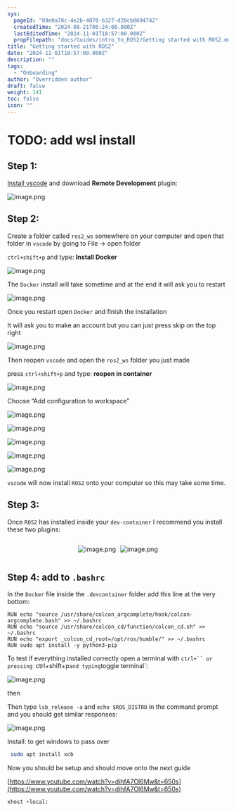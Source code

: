 ```yaml
---
sys:
  pageId: "89e0a78c-4e2b-4070-b327-d28cb0694742"
  createdTime: "2024-08-21T00:24:00.000Z"
  lastEditedTime: "2024-11-01T18:57:00.000Z"
  propFilepath: "docs/Guides/intro_to_ROS2/Getting started with ROS2.md"
title: "Getting started with ROS2"
date: "2024-11-01T18:57:00.000Z"
description: ""
tags:
  - "Onboarding"
author: "Overridden author"
draft: false
weight: 141
toc: false
icon: ""
---
```


# TODO: add wsl install

## Step 1:

[Install vscode](https://code.visualstudio.com/download) and download **Remote Development** plugin:

![image.png](https://prod-files-secure.s3.us-west-2.amazonaws.com/d518164a-d88e-44d1-a4ee-3adb3bd8bce0/efb52993-1881-4a40-b95e-6f020334f022/image.png?X-Amz-Algorithm=AWS4-HMAC-SHA256&X-Amz-Content-Sha256=UNSIGNED-PAYLOAD&X-Amz-Credential=ASIAZI2LB466QGCGUG77%2F20250305%2Fus-west-2%2Fs3%2Faws4_request&X-Amz-Date=20250305T220752Z&X-Amz-Expires=3600&X-Amz-Security-Token=IQoJb3JpZ2luX2VjENb%2F%2F%2F%2F%2F%2F%2F%2F%2F%2FwEaCXVzLXdlc3QtMiJHMEUCIQCQ4CqVIPWwzG92Uelv%2FpyaIPZLBdaDEDwKPPdfBWTqywIgZCgRqZcw4zol%2Bh9P6ulInSEIrGzUMBIS4%2B5jjW3vPq4q%2FwMIHxAAGgw2Mzc0MjMxODM4MDUiDFA2c1cn%2BXBXoNke0yrcAx%2FECddmTgNJDcPhnwH1CsBePWCxhH88CyxWJ%2FIYj1DW1ldNwjnj72hLwt%2B4uQ3pz1sF%2BEoC%2BnwGPtku463PYPYAg35YFGVvUFZubptWK%2B6GlwyUgZvhYxdbeNf4Qphe1NnrheWRQqp%2BG%2FGvxJ4WjW6FvfK6zebo7s4VaVbEVdy88cxPCWQwdaibJY43htskiQ1hAIpfu%2BoKtcVJK2aNSrChYZFZwTeQM2DyC4iGPndfMb3IvyLPL1inpSyo6972Zy08NbNs%2FUOTW530a%2BwUlCLmLUbWmHeI5ul9lYRUBlX2dADfciGBO05QR5BkxiY5LmEleIdMrx6voDttGBX2tlXDUKgDbqDHOL0oGw7OAnBHT0gEWHQERvLBQ5MIieuRlHKNmfEj7%2FJGx4w%2BgrTQqAFIjHmsWC1jPQfWiG6o7cZwPNTw3ZUfb5Tr29XCyB77Yok16d%2BaLiLejFuhlGKKHVC%2FCs5lH1iQ8j5cDAiD9VdbyY26Jzlbn%2BYUwr6xKFASpx45HA%2BCLihPqHJ00xKLLOVtJAL599DDksasV%2Bevt9L312mUdrFIo1HLOFwGJKxBFqL%2F%2FeSMvqeH5Awq4SQV%2B%2BS8QGazgu26eOJHBtjOOY%2FNv%2BUc0cvDATN50rfVMIWCo74GOqUBFgA0xF8L2qK1RaIVYTchNfEzp8irRBFqp1hHZbWm914f%2F6hCco%2Fc2Z%2BSO2%2B5%2BbVG%2FGNvz%2BkSvNFQhF7%2F8UY4Appfrc%2BFAaPIOHCb4m%2BbdEz21qLf2hK5sBMat2eL%2FQyTGjD%2FqKuiz0HTqVqR311Jok8P9INClIaiA8jW3HXy4RBWiur8tN5ApEB4A35htUlAtssfw3KL9X092b0XupAVGwslU%2FoT&X-Amz-Signature=fa091d83b4d59c8085ae2b93442431ca42d3668f5fb593759e4b606b340ecafa&X-Amz-SignedHeaders=host&x-id=GetObject)

## Step 2:

Create a folder called `ros2_ws` somewhere on your computer and open that folder in `vscode` by going to File → open folder 

`ctrl+shift+p` and type: **Install Docker**

![image.png](https://prod-files-secure.s3.us-west-2.amazonaws.com/d518164a-d88e-44d1-a4ee-3adb3bd8bce0/2269dc0e-1cd5-47ff-bceb-c04ad9b2eab0/image.png?X-Amz-Algorithm=AWS4-HMAC-SHA256&X-Amz-Content-Sha256=UNSIGNED-PAYLOAD&X-Amz-Credential=ASIAZI2LB466QGCGUG77%2F20250305%2Fus-west-2%2Fs3%2Faws4_request&X-Amz-Date=20250305T220752Z&X-Amz-Expires=3600&X-Amz-Security-Token=IQoJb3JpZ2luX2VjENb%2F%2F%2F%2F%2F%2F%2F%2F%2F%2FwEaCXVzLXdlc3QtMiJHMEUCIQCQ4CqVIPWwzG92Uelv%2FpyaIPZLBdaDEDwKPPdfBWTqywIgZCgRqZcw4zol%2Bh9P6ulInSEIrGzUMBIS4%2B5jjW3vPq4q%2FwMIHxAAGgw2Mzc0MjMxODM4MDUiDFA2c1cn%2BXBXoNke0yrcAx%2FECddmTgNJDcPhnwH1CsBePWCxhH88CyxWJ%2FIYj1DW1ldNwjnj72hLwt%2B4uQ3pz1sF%2BEoC%2BnwGPtku463PYPYAg35YFGVvUFZubptWK%2B6GlwyUgZvhYxdbeNf4Qphe1NnrheWRQqp%2BG%2FGvxJ4WjW6FvfK6zebo7s4VaVbEVdy88cxPCWQwdaibJY43htskiQ1hAIpfu%2BoKtcVJK2aNSrChYZFZwTeQM2DyC4iGPndfMb3IvyLPL1inpSyo6972Zy08NbNs%2FUOTW530a%2BwUlCLmLUbWmHeI5ul9lYRUBlX2dADfciGBO05QR5BkxiY5LmEleIdMrx6voDttGBX2tlXDUKgDbqDHOL0oGw7OAnBHT0gEWHQERvLBQ5MIieuRlHKNmfEj7%2FJGx4w%2BgrTQqAFIjHmsWC1jPQfWiG6o7cZwPNTw3ZUfb5Tr29XCyB77Yok16d%2BaLiLejFuhlGKKHVC%2FCs5lH1iQ8j5cDAiD9VdbyY26Jzlbn%2BYUwr6xKFASpx45HA%2BCLihPqHJ00xKLLOVtJAL599DDksasV%2Bevt9L312mUdrFIo1HLOFwGJKxBFqL%2F%2FeSMvqeH5Awq4SQV%2B%2BS8QGazgu26eOJHBtjOOY%2FNv%2BUc0cvDATN50rfVMIWCo74GOqUBFgA0xF8L2qK1RaIVYTchNfEzp8irRBFqp1hHZbWm914f%2F6hCco%2Fc2Z%2BSO2%2B5%2BbVG%2FGNvz%2BkSvNFQhF7%2F8UY4Appfrc%2BFAaPIOHCb4m%2BbdEz21qLf2hK5sBMat2eL%2FQyTGjD%2FqKuiz0HTqVqR311Jok8P9INClIaiA8jW3HXy4RBWiur8tN5ApEB4A35htUlAtssfw3KL9X092b0XupAVGwslU%2FoT&X-Amz-Signature=4b7aba1304a04149be30e6556873d25b6f9add7faf58a31a3996e5800b829297&X-Amz-SignedHeaders=host&x-id=GetObject)

The `Docker` install will take sometime and at the end it will ask you to restart

![image.png](https://prod-files-secure.s3.us-west-2.amazonaws.com/d518164a-d88e-44d1-a4ee-3adb3bd8bce0/ed233f78-be33-4b1f-b89c-9c346c0e961e/image.png?X-Amz-Algorithm=AWS4-HMAC-SHA256&X-Amz-Content-Sha256=UNSIGNED-PAYLOAD&X-Amz-Credential=ASIAZI2LB466QGCGUG77%2F20250305%2Fus-west-2%2Fs3%2Faws4_request&X-Amz-Date=20250305T220752Z&X-Amz-Expires=3600&X-Amz-Security-Token=IQoJb3JpZ2luX2VjENb%2F%2F%2F%2F%2F%2F%2F%2F%2F%2FwEaCXVzLXdlc3QtMiJHMEUCIQCQ4CqVIPWwzG92Uelv%2FpyaIPZLBdaDEDwKPPdfBWTqywIgZCgRqZcw4zol%2Bh9P6ulInSEIrGzUMBIS4%2B5jjW3vPq4q%2FwMIHxAAGgw2Mzc0MjMxODM4MDUiDFA2c1cn%2BXBXoNke0yrcAx%2FECddmTgNJDcPhnwH1CsBePWCxhH88CyxWJ%2FIYj1DW1ldNwjnj72hLwt%2B4uQ3pz1sF%2BEoC%2BnwGPtku463PYPYAg35YFGVvUFZubptWK%2B6GlwyUgZvhYxdbeNf4Qphe1NnrheWRQqp%2BG%2FGvxJ4WjW6FvfK6zebo7s4VaVbEVdy88cxPCWQwdaibJY43htskiQ1hAIpfu%2BoKtcVJK2aNSrChYZFZwTeQM2DyC4iGPndfMb3IvyLPL1inpSyo6972Zy08NbNs%2FUOTW530a%2BwUlCLmLUbWmHeI5ul9lYRUBlX2dADfciGBO05QR5BkxiY5LmEleIdMrx6voDttGBX2tlXDUKgDbqDHOL0oGw7OAnBHT0gEWHQERvLBQ5MIieuRlHKNmfEj7%2FJGx4w%2BgrTQqAFIjHmsWC1jPQfWiG6o7cZwPNTw3ZUfb5Tr29XCyB77Yok16d%2BaLiLejFuhlGKKHVC%2FCs5lH1iQ8j5cDAiD9VdbyY26Jzlbn%2BYUwr6xKFASpx45HA%2BCLihPqHJ00xKLLOVtJAL599DDksasV%2Bevt9L312mUdrFIo1HLOFwGJKxBFqL%2F%2FeSMvqeH5Awq4SQV%2B%2BS8QGazgu26eOJHBtjOOY%2FNv%2BUc0cvDATN50rfVMIWCo74GOqUBFgA0xF8L2qK1RaIVYTchNfEzp8irRBFqp1hHZbWm914f%2F6hCco%2Fc2Z%2BSO2%2B5%2BbVG%2FGNvz%2BkSvNFQhF7%2F8UY4Appfrc%2BFAaPIOHCb4m%2BbdEz21qLf2hK5sBMat2eL%2FQyTGjD%2FqKuiz0HTqVqR311Jok8P9INClIaiA8jW3HXy4RBWiur8tN5ApEB4A35htUlAtssfw3KL9X092b0XupAVGwslU%2FoT&X-Amz-Signature=1e613a6af62e818b8e56327c622fde9b1ad8becb80e2df78873af3be8a9c2c00&X-Amz-SignedHeaders=host&x-id=GetObject)

Once you restart open `Docker` and finish the installation

It will ask you to make an account but you can just press skip on the top right

![image.png](https://prod-files-secure.s3.us-west-2.amazonaws.com/d518164a-d88e-44d1-a4ee-3adb3bd8bce0/21010ad9-1659-4fd9-9f59-9932a09b2a3d/image.png?X-Amz-Algorithm=AWS4-HMAC-SHA256&X-Amz-Content-Sha256=UNSIGNED-PAYLOAD&X-Amz-Credential=ASIAZI2LB466QGCGUG77%2F20250305%2Fus-west-2%2Fs3%2Faws4_request&X-Amz-Date=20250305T220752Z&X-Amz-Expires=3600&X-Amz-Security-Token=IQoJb3JpZ2luX2VjENb%2F%2F%2F%2F%2F%2F%2F%2F%2F%2FwEaCXVzLXdlc3QtMiJHMEUCIQCQ4CqVIPWwzG92Uelv%2FpyaIPZLBdaDEDwKPPdfBWTqywIgZCgRqZcw4zol%2Bh9P6ulInSEIrGzUMBIS4%2B5jjW3vPq4q%2FwMIHxAAGgw2Mzc0MjMxODM4MDUiDFA2c1cn%2BXBXoNke0yrcAx%2FECddmTgNJDcPhnwH1CsBePWCxhH88CyxWJ%2FIYj1DW1ldNwjnj72hLwt%2B4uQ3pz1sF%2BEoC%2BnwGPtku463PYPYAg35YFGVvUFZubptWK%2B6GlwyUgZvhYxdbeNf4Qphe1NnrheWRQqp%2BG%2FGvxJ4WjW6FvfK6zebo7s4VaVbEVdy88cxPCWQwdaibJY43htskiQ1hAIpfu%2BoKtcVJK2aNSrChYZFZwTeQM2DyC4iGPndfMb3IvyLPL1inpSyo6972Zy08NbNs%2FUOTW530a%2BwUlCLmLUbWmHeI5ul9lYRUBlX2dADfciGBO05QR5BkxiY5LmEleIdMrx6voDttGBX2tlXDUKgDbqDHOL0oGw7OAnBHT0gEWHQERvLBQ5MIieuRlHKNmfEj7%2FJGx4w%2BgrTQqAFIjHmsWC1jPQfWiG6o7cZwPNTw3ZUfb5Tr29XCyB77Yok16d%2BaLiLejFuhlGKKHVC%2FCs5lH1iQ8j5cDAiD9VdbyY26Jzlbn%2BYUwr6xKFASpx45HA%2BCLihPqHJ00xKLLOVtJAL599DDksasV%2Bevt9L312mUdrFIo1HLOFwGJKxBFqL%2F%2FeSMvqeH5Awq4SQV%2B%2BS8QGazgu26eOJHBtjOOY%2FNv%2BUc0cvDATN50rfVMIWCo74GOqUBFgA0xF8L2qK1RaIVYTchNfEzp8irRBFqp1hHZbWm914f%2F6hCco%2Fc2Z%2BSO2%2B5%2BbVG%2FGNvz%2BkSvNFQhF7%2F8UY4Appfrc%2BFAaPIOHCb4m%2BbdEz21qLf2hK5sBMat2eL%2FQyTGjD%2FqKuiz0HTqVqR311Jok8P9INClIaiA8jW3HXy4RBWiur8tN5ApEB4A35htUlAtssfw3KL9X092b0XupAVGwslU%2FoT&X-Amz-Signature=110d289896c69e2f39d006570df2108bfe7d276c82a072834c011692fe20008e&X-Amz-SignedHeaders=host&x-id=GetObject)

Then reopen `vscode` and open the `ros2_ws` folder you just made

press `ctrl+shift+p` and type: **reopen in container**

![image.png](https://prod-files-secure.s3.us-west-2.amazonaws.com/d518164a-d88e-44d1-a4ee-3adb3bd8bce0/4e93b8c2-41ad-488c-8095-c74205196118/image.png?X-Amz-Algorithm=AWS4-HMAC-SHA256&X-Amz-Content-Sha256=UNSIGNED-PAYLOAD&X-Amz-Credential=ASIAZI2LB466QGCGUG77%2F20250305%2Fus-west-2%2Fs3%2Faws4_request&X-Amz-Date=20250305T220752Z&X-Amz-Expires=3600&X-Amz-Security-Token=IQoJb3JpZ2luX2VjENb%2F%2F%2F%2F%2F%2F%2F%2F%2F%2FwEaCXVzLXdlc3QtMiJHMEUCIQCQ4CqVIPWwzG92Uelv%2FpyaIPZLBdaDEDwKPPdfBWTqywIgZCgRqZcw4zol%2Bh9P6ulInSEIrGzUMBIS4%2B5jjW3vPq4q%2FwMIHxAAGgw2Mzc0MjMxODM4MDUiDFA2c1cn%2BXBXoNke0yrcAx%2FECddmTgNJDcPhnwH1CsBePWCxhH88CyxWJ%2FIYj1DW1ldNwjnj72hLwt%2B4uQ3pz1sF%2BEoC%2BnwGPtku463PYPYAg35YFGVvUFZubptWK%2B6GlwyUgZvhYxdbeNf4Qphe1NnrheWRQqp%2BG%2FGvxJ4WjW6FvfK6zebo7s4VaVbEVdy88cxPCWQwdaibJY43htskiQ1hAIpfu%2BoKtcVJK2aNSrChYZFZwTeQM2DyC4iGPndfMb3IvyLPL1inpSyo6972Zy08NbNs%2FUOTW530a%2BwUlCLmLUbWmHeI5ul9lYRUBlX2dADfciGBO05QR5BkxiY5LmEleIdMrx6voDttGBX2tlXDUKgDbqDHOL0oGw7OAnBHT0gEWHQERvLBQ5MIieuRlHKNmfEj7%2FJGx4w%2BgrTQqAFIjHmsWC1jPQfWiG6o7cZwPNTw3ZUfb5Tr29XCyB77Yok16d%2BaLiLejFuhlGKKHVC%2FCs5lH1iQ8j5cDAiD9VdbyY26Jzlbn%2BYUwr6xKFASpx45HA%2BCLihPqHJ00xKLLOVtJAL599DDksasV%2Bevt9L312mUdrFIo1HLOFwGJKxBFqL%2F%2FeSMvqeH5Awq4SQV%2B%2BS8QGazgu26eOJHBtjOOY%2FNv%2BUc0cvDATN50rfVMIWCo74GOqUBFgA0xF8L2qK1RaIVYTchNfEzp8irRBFqp1hHZbWm914f%2F6hCco%2Fc2Z%2BSO2%2B5%2BbVG%2FGNvz%2BkSvNFQhF7%2F8UY4Appfrc%2BFAaPIOHCb4m%2BbdEz21qLf2hK5sBMat2eL%2FQyTGjD%2FqKuiz0HTqVqR311Jok8P9INClIaiA8jW3HXy4RBWiur8tN5ApEB4A35htUlAtssfw3KL9X092b0XupAVGwslU%2FoT&X-Amz-Signature=46d7c8658e4c329ba10d684c20728d390e7fd40f3aea4f041e9c2338ac52849c&X-Amz-SignedHeaders=host&x-id=GetObject)

Choose “Add configuration to workspace”

![image.png](https://prod-files-secure.s3.us-west-2.amazonaws.com/d518164a-d88e-44d1-a4ee-3adb3bd8bce0/9560b282-5060-4989-ba37-97e7b2c22476/image.png?X-Amz-Algorithm=AWS4-HMAC-SHA256&X-Amz-Content-Sha256=UNSIGNED-PAYLOAD&X-Amz-Credential=ASIAZI2LB466QGCGUG77%2F20250305%2Fus-west-2%2Fs3%2Faws4_request&X-Amz-Date=20250305T220752Z&X-Amz-Expires=3600&X-Amz-Security-Token=IQoJb3JpZ2luX2VjENb%2F%2F%2F%2F%2F%2F%2F%2F%2F%2FwEaCXVzLXdlc3QtMiJHMEUCIQCQ4CqVIPWwzG92Uelv%2FpyaIPZLBdaDEDwKPPdfBWTqywIgZCgRqZcw4zol%2Bh9P6ulInSEIrGzUMBIS4%2B5jjW3vPq4q%2FwMIHxAAGgw2Mzc0MjMxODM4MDUiDFA2c1cn%2BXBXoNke0yrcAx%2FECddmTgNJDcPhnwH1CsBePWCxhH88CyxWJ%2FIYj1DW1ldNwjnj72hLwt%2B4uQ3pz1sF%2BEoC%2BnwGPtku463PYPYAg35YFGVvUFZubptWK%2B6GlwyUgZvhYxdbeNf4Qphe1NnrheWRQqp%2BG%2FGvxJ4WjW6FvfK6zebo7s4VaVbEVdy88cxPCWQwdaibJY43htskiQ1hAIpfu%2BoKtcVJK2aNSrChYZFZwTeQM2DyC4iGPndfMb3IvyLPL1inpSyo6972Zy08NbNs%2FUOTW530a%2BwUlCLmLUbWmHeI5ul9lYRUBlX2dADfciGBO05QR5BkxiY5LmEleIdMrx6voDttGBX2tlXDUKgDbqDHOL0oGw7OAnBHT0gEWHQERvLBQ5MIieuRlHKNmfEj7%2FJGx4w%2BgrTQqAFIjHmsWC1jPQfWiG6o7cZwPNTw3ZUfb5Tr29XCyB77Yok16d%2BaLiLejFuhlGKKHVC%2FCs5lH1iQ8j5cDAiD9VdbyY26Jzlbn%2BYUwr6xKFASpx45HA%2BCLihPqHJ00xKLLOVtJAL599DDksasV%2Bevt9L312mUdrFIo1HLOFwGJKxBFqL%2F%2FeSMvqeH5Awq4SQV%2B%2BS8QGazgu26eOJHBtjOOY%2FNv%2BUc0cvDATN50rfVMIWCo74GOqUBFgA0xF8L2qK1RaIVYTchNfEzp8irRBFqp1hHZbWm914f%2F6hCco%2Fc2Z%2BSO2%2B5%2BbVG%2FGNvz%2BkSvNFQhF7%2F8UY4Appfrc%2BFAaPIOHCb4m%2BbdEz21qLf2hK5sBMat2eL%2FQyTGjD%2FqKuiz0HTqVqR311Jok8P9INClIaiA8jW3HXy4RBWiur8tN5ApEB4A35htUlAtssfw3KL9X092b0XupAVGwslU%2FoT&X-Amz-Signature=f12bcdbeb3deb75821ba1d7eb8347383f103d54a89f60e26d266a76c4e0de921&X-Amz-SignedHeaders=host&x-id=GetObject)

![image.png](https://prod-files-secure.s3.us-west-2.amazonaws.com/d518164a-d88e-44d1-a4ee-3adb3bd8bce0/2ee63f81-886b-48e8-a553-dc6e5eac99e4/image.png?X-Amz-Algorithm=AWS4-HMAC-SHA256&X-Amz-Content-Sha256=UNSIGNED-PAYLOAD&X-Amz-Credential=ASIAZI2LB466QGCGUG77%2F20250305%2Fus-west-2%2Fs3%2Faws4_request&X-Amz-Date=20250305T220752Z&X-Amz-Expires=3600&X-Amz-Security-Token=IQoJb3JpZ2luX2VjENb%2F%2F%2F%2F%2F%2F%2F%2F%2F%2FwEaCXVzLXdlc3QtMiJHMEUCIQCQ4CqVIPWwzG92Uelv%2FpyaIPZLBdaDEDwKPPdfBWTqywIgZCgRqZcw4zol%2Bh9P6ulInSEIrGzUMBIS4%2B5jjW3vPq4q%2FwMIHxAAGgw2Mzc0MjMxODM4MDUiDFA2c1cn%2BXBXoNke0yrcAx%2FECddmTgNJDcPhnwH1CsBePWCxhH88CyxWJ%2FIYj1DW1ldNwjnj72hLwt%2B4uQ3pz1sF%2BEoC%2BnwGPtku463PYPYAg35YFGVvUFZubptWK%2B6GlwyUgZvhYxdbeNf4Qphe1NnrheWRQqp%2BG%2FGvxJ4WjW6FvfK6zebo7s4VaVbEVdy88cxPCWQwdaibJY43htskiQ1hAIpfu%2BoKtcVJK2aNSrChYZFZwTeQM2DyC4iGPndfMb3IvyLPL1inpSyo6972Zy08NbNs%2FUOTW530a%2BwUlCLmLUbWmHeI5ul9lYRUBlX2dADfciGBO05QR5BkxiY5LmEleIdMrx6voDttGBX2tlXDUKgDbqDHOL0oGw7OAnBHT0gEWHQERvLBQ5MIieuRlHKNmfEj7%2FJGx4w%2BgrTQqAFIjHmsWC1jPQfWiG6o7cZwPNTw3ZUfb5Tr29XCyB77Yok16d%2BaLiLejFuhlGKKHVC%2FCs5lH1iQ8j5cDAiD9VdbyY26Jzlbn%2BYUwr6xKFASpx45HA%2BCLihPqHJ00xKLLOVtJAL599DDksasV%2Bevt9L312mUdrFIo1HLOFwGJKxBFqL%2F%2FeSMvqeH5Awq4SQV%2B%2BS8QGazgu26eOJHBtjOOY%2FNv%2BUc0cvDATN50rfVMIWCo74GOqUBFgA0xF8L2qK1RaIVYTchNfEzp8irRBFqp1hHZbWm914f%2F6hCco%2Fc2Z%2BSO2%2B5%2BbVG%2FGNvz%2BkSvNFQhF7%2F8UY4Appfrc%2BFAaPIOHCb4m%2BbdEz21qLf2hK5sBMat2eL%2FQyTGjD%2FqKuiz0HTqVqR311Jok8P9INClIaiA8jW3HXy4RBWiur8tN5ApEB4A35htUlAtssfw3KL9X092b0XupAVGwslU%2FoT&X-Amz-Signature=787c60de00ad69827310439d91db22a62458f73b28a7a73545b20c4bb765873d&X-Amz-SignedHeaders=host&x-id=GetObject)

![image.png](https://prod-files-secure.s3.us-west-2.amazonaws.com/d518164a-d88e-44d1-a4ee-3adb3bd8bce0/ae1580b2-b048-407e-aed9-b584224a7a04/image.png?X-Amz-Algorithm=AWS4-HMAC-SHA256&X-Amz-Content-Sha256=UNSIGNED-PAYLOAD&X-Amz-Credential=ASIAZI2LB466QGCGUG77%2F20250305%2Fus-west-2%2Fs3%2Faws4_request&X-Amz-Date=20250305T220752Z&X-Amz-Expires=3600&X-Amz-Security-Token=IQoJb3JpZ2luX2VjENb%2F%2F%2F%2F%2F%2F%2F%2F%2F%2FwEaCXVzLXdlc3QtMiJHMEUCIQCQ4CqVIPWwzG92Uelv%2FpyaIPZLBdaDEDwKPPdfBWTqywIgZCgRqZcw4zol%2Bh9P6ulInSEIrGzUMBIS4%2B5jjW3vPq4q%2FwMIHxAAGgw2Mzc0MjMxODM4MDUiDFA2c1cn%2BXBXoNke0yrcAx%2FECddmTgNJDcPhnwH1CsBePWCxhH88CyxWJ%2FIYj1DW1ldNwjnj72hLwt%2B4uQ3pz1sF%2BEoC%2BnwGPtku463PYPYAg35YFGVvUFZubptWK%2B6GlwyUgZvhYxdbeNf4Qphe1NnrheWRQqp%2BG%2FGvxJ4WjW6FvfK6zebo7s4VaVbEVdy88cxPCWQwdaibJY43htskiQ1hAIpfu%2BoKtcVJK2aNSrChYZFZwTeQM2DyC4iGPndfMb3IvyLPL1inpSyo6972Zy08NbNs%2FUOTW530a%2BwUlCLmLUbWmHeI5ul9lYRUBlX2dADfciGBO05QR5BkxiY5LmEleIdMrx6voDttGBX2tlXDUKgDbqDHOL0oGw7OAnBHT0gEWHQERvLBQ5MIieuRlHKNmfEj7%2FJGx4w%2BgrTQqAFIjHmsWC1jPQfWiG6o7cZwPNTw3ZUfb5Tr29XCyB77Yok16d%2BaLiLejFuhlGKKHVC%2FCs5lH1iQ8j5cDAiD9VdbyY26Jzlbn%2BYUwr6xKFASpx45HA%2BCLihPqHJ00xKLLOVtJAL599DDksasV%2Bevt9L312mUdrFIo1HLOFwGJKxBFqL%2F%2FeSMvqeH5Awq4SQV%2B%2BS8QGazgu26eOJHBtjOOY%2FNv%2BUc0cvDATN50rfVMIWCo74GOqUBFgA0xF8L2qK1RaIVYTchNfEzp8irRBFqp1hHZbWm914f%2F6hCco%2Fc2Z%2BSO2%2B5%2BbVG%2FGNvz%2BkSvNFQhF7%2F8UY4Appfrc%2BFAaPIOHCb4m%2BbdEz21qLf2hK5sBMat2eL%2FQyTGjD%2FqKuiz0HTqVqR311Jok8P9INClIaiA8jW3HXy4RBWiur8tN5ApEB4A35htUlAtssfw3KL9X092b0XupAVGwslU%2FoT&X-Amz-Signature=deec17189526b12783772fdbad36ba6d3dcf3fb8fa10617502a4feddef5ec4f3&X-Amz-SignedHeaders=host&x-id=GetObject)

![image.png](https://prod-files-secure.s3.us-west-2.amazonaws.com/d518164a-d88e-44d1-a4ee-3adb3bd8bce0/53255b28-f75e-430f-b9e3-c0ac8577e42b/image.png?X-Amz-Algorithm=AWS4-HMAC-SHA256&X-Amz-Content-Sha256=UNSIGNED-PAYLOAD&X-Amz-Credential=ASIAZI2LB466QGCGUG77%2F20250305%2Fus-west-2%2Fs3%2Faws4_request&X-Amz-Date=20250305T220752Z&X-Amz-Expires=3600&X-Amz-Security-Token=IQoJb3JpZ2luX2VjENb%2F%2F%2F%2F%2F%2F%2F%2F%2F%2FwEaCXVzLXdlc3QtMiJHMEUCIQCQ4CqVIPWwzG92Uelv%2FpyaIPZLBdaDEDwKPPdfBWTqywIgZCgRqZcw4zol%2Bh9P6ulInSEIrGzUMBIS4%2B5jjW3vPq4q%2FwMIHxAAGgw2Mzc0MjMxODM4MDUiDFA2c1cn%2BXBXoNke0yrcAx%2FECddmTgNJDcPhnwH1CsBePWCxhH88CyxWJ%2FIYj1DW1ldNwjnj72hLwt%2B4uQ3pz1sF%2BEoC%2BnwGPtku463PYPYAg35YFGVvUFZubptWK%2B6GlwyUgZvhYxdbeNf4Qphe1NnrheWRQqp%2BG%2FGvxJ4WjW6FvfK6zebo7s4VaVbEVdy88cxPCWQwdaibJY43htskiQ1hAIpfu%2BoKtcVJK2aNSrChYZFZwTeQM2DyC4iGPndfMb3IvyLPL1inpSyo6972Zy08NbNs%2FUOTW530a%2BwUlCLmLUbWmHeI5ul9lYRUBlX2dADfciGBO05QR5BkxiY5LmEleIdMrx6voDttGBX2tlXDUKgDbqDHOL0oGw7OAnBHT0gEWHQERvLBQ5MIieuRlHKNmfEj7%2FJGx4w%2BgrTQqAFIjHmsWC1jPQfWiG6o7cZwPNTw3ZUfb5Tr29XCyB77Yok16d%2BaLiLejFuhlGKKHVC%2FCs5lH1iQ8j5cDAiD9VdbyY26Jzlbn%2BYUwr6xKFASpx45HA%2BCLihPqHJ00xKLLOVtJAL599DDksasV%2Bevt9L312mUdrFIo1HLOFwGJKxBFqL%2F%2FeSMvqeH5Awq4SQV%2B%2BS8QGazgu26eOJHBtjOOY%2FNv%2BUc0cvDATN50rfVMIWCo74GOqUBFgA0xF8L2qK1RaIVYTchNfEzp8irRBFqp1hHZbWm914f%2F6hCco%2Fc2Z%2BSO2%2B5%2BbVG%2FGNvz%2BkSvNFQhF7%2F8UY4Appfrc%2BFAaPIOHCb4m%2BbdEz21qLf2hK5sBMat2eL%2FQyTGjD%2FqKuiz0HTqVqR311Jok8P9INClIaiA8jW3HXy4RBWiur8tN5ApEB4A35htUlAtssfw3KL9X092b0XupAVGwslU%2FoT&X-Amz-Signature=fc3a2cb1e3f649425b388d4d7ae3c2898e753c52035e8934f1a6401d139e3ee2&X-Amz-SignedHeaders=host&x-id=GetObject)

![image.png](https://prod-files-secure.s3.us-west-2.amazonaws.com/d518164a-d88e-44d1-a4ee-3adb3bd8bce0/7c562767-5af9-4ffb-97d1-327bcdf4ee00/image.png?X-Amz-Algorithm=AWS4-HMAC-SHA256&X-Amz-Content-Sha256=UNSIGNED-PAYLOAD&X-Amz-Credential=ASIAZI2LB466QGCGUG77%2F20250305%2Fus-west-2%2Fs3%2Faws4_request&X-Amz-Date=20250305T220752Z&X-Amz-Expires=3600&X-Amz-Security-Token=IQoJb3JpZ2luX2VjENb%2F%2F%2F%2F%2F%2F%2F%2F%2F%2FwEaCXVzLXdlc3QtMiJHMEUCIQCQ4CqVIPWwzG92Uelv%2FpyaIPZLBdaDEDwKPPdfBWTqywIgZCgRqZcw4zol%2Bh9P6ulInSEIrGzUMBIS4%2B5jjW3vPq4q%2FwMIHxAAGgw2Mzc0MjMxODM4MDUiDFA2c1cn%2BXBXoNke0yrcAx%2FECddmTgNJDcPhnwH1CsBePWCxhH88CyxWJ%2FIYj1DW1ldNwjnj72hLwt%2B4uQ3pz1sF%2BEoC%2BnwGPtku463PYPYAg35YFGVvUFZubptWK%2B6GlwyUgZvhYxdbeNf4Qphe1NnrheWRQqp%2BG%2FGvxJ4WjW6FvfK6zebo7s4VaVbEVdy88cxPCWQwdaibJY43htskiQ1hAIpfu%2BoKtcVJK2aNSrChYZFZwTeQM2DyC4iGPndfMb3IvyLPL1inpSyo6972Zy08NbNs%2FUOTW530a%2BwUlCLmLUbWmHeI5ul9lYRUBlX2dADfciGBO05QR5BkxiY5LmEleIdMrx6voDttGBX2tlXDUKgDbqDHOL0oGw7OAnBHT0gEWHQERvLBQ5MIieuRlHKNmfEj7%2FJGx4w%2BgrTQqAFIjHmsWC1jPQfWiG6o7cZwPNTw3ZUfb5Tr29XCyB77Yok16d%2BaLiLejFuhlGKKHVC%2FCs5lH1iQ8j5cDAiD9VdbyY26Jzlbn%2BYUwr6xKFASpx45HA%2BCLihPqHJ00xKLLOVtJAL599DDksasV%2Bevt9L312mUdrFIo1HLOFwGJKxBFqL%2F%2FeSMvqeH5Awq4SQV%2B%2BS8QGazgu26eOJHBtjOOY%2FNv%2BUc0cvDATN50rfVMIWCo74GOqUBFgA0xF8L2qK1RaIVYTchNfEzp8irRBFqp1hHZbWm914f%2F6hCco%2Fc2Z%2BSO2%2B5%2BbVG%2FGNvz%2BkSvNFQhF7%2F8UY4Appfrc%2BFAaPIOHCb4m%2BbdEz21qLf2hK5sBMat2eL%2FQyTGjD%2FqKuiz0HTqVqR311Jok8P9INClIaiA8jW3HXy4RBWiur8tN5ApEB4A35htUlAtssfw3KL9X092b0XupAVGwslU%2FoT&X-Amz-Signature=04fdca6ced11d11399ecd1438faf7874b8911b34de178c821a6ebe7da4a5850e&X-Amz-SignedHeaders=host&x-id=GetObject)

`vscode` will now install `ROS2` onto your computer so this may take some time.

## Step 3:

Once `ROS2` has installed inside your `dev-container` I recommend you install these two plugins:

<div style="display: flex;flex-direction: row; column-gap:10px; max-width: 630px;justify-content: center;">
<div>

![image.png](https://prod-files-secure.s3.us-west-2.amazonaws.com/d518164a-d88e-44d1-a4ee-3adb3bd8bce0/3fc3d550-5a54-4ba1-ba6b-faa01cdb7369/image.png?X-Amz-Algorithm=AWS4-HMAC-SHA256&X-Amz-Content-Sha256=UNSIGNED-PAYLOAD&X-Amz-Credential=ASIAZI2LB466XAMORIG3%2F20250305%2Fus-west-2%2Fs3%2Faws4_request&X-Amz-Date=20250305T220756Z&X-Amz-Expires=3600&X-Amz-Security-Token=IQoJb3JpZ2luX2VjENb%2F%2F%2F%2F%2F%2F%2F%2F%2F%2FwEaCXVzLXdlc3QtMiJGMEQCIQCPLdo9rg0Dxv5fmFh9VvjaROmC6edOYk%2BV0MfxaFktJwIfPWQXj7VGQVikjShB5cGLQi%2FUrb5jfnyR0psPrI8y0ir%2FAwgeEAAaDDYzNzQyMzE4MzgwNSIMOiOL7Rp8Fkvpo5myKtwD2bNDZ2rv31pxe7vX8WVT%2FhNWE2GxVpt020haFrlxOlcKRmBb8i%2BbITCKHZ3BAUrgMr%2B8MBj4zL7tcQH47fT4FIQ3K6VOJ7F7UkmI8RBe25n9%2B2JZQ5KPGts38mBNY%2B0UVFwGTliISR37axGTLpgQ%2B0O99TQX7TKuyPpFB2vMk9RYYIWDtHX3X4GTneC0ChE0hDWc3KLf2l81Wbl1IbDy%2FMmVeCDiG%2Bemr895sbJYERGdKJc1wMTqDxU62dkWGJb0uiH5TLG7qeHjyIJb8yXM1AG98W743LnhD5wLWnpzlTObOZZ1zuTkwXATfFWoR2xpe7bbPvXs8ZRfEJlkoj7enP3SWfoT0HfFDK%2FXTCwEyyrqQzfoYoWG%2FypAbwW5PPrUMuia2ggFaBMRQsrSvojPltntoIiWJPvqKl8DxNXUgT14BDN1GCv5JCgF4ZIihKemnoBHkp5%2Fmfqch9eP61jdo1Iuhv3sfpn9xEq76GnVz%2B3LqBwtXqdUkLCGXgiUTqvDGAzB1TTXKYe2MfpzUyr24soJtCC1Ru90FINyGPIn87ey5AEV6hdVYm%2FI4hlDqDWmK6zD5bhcL02%2BQiItjSKlmdtWZGT3z6cfElFuXXQgMXpIKxEcamFGcu0FYbQwv4GjvgY6pgEDs6mk7LOVqyvyXr5pJfjsmXl4D3AF%2FwTJwzT5c5sISfmsKCzgj5kSyNk13pamTQGrAjOvsfQ8Pcsr2Oat9AmVNA6tna8EMGKg8X8kW977UFHokhBdj7RBgWZIMuGe8vdSl1Ag4mgQ09F5rHktz8C%2BesZQpn42Che9exujtrCOvOjUx7vJEzba%2Bl%2F1IrbJ6pLvFu39akEA5e27MeibzvFGCNZC6ngP&X-Amz-Signature=a1a3ffc2da0425f33240a24b91f9cc80bd8e32b5e290e7798148f345e5a8001b&X-Amz-SignedHeaders=host&x-id=GetObject)

</div>
<div>

![image.png](https://prod-files-secure.s3.us-west-2.amazonaws.com/d518164a-d88e-44d1-a4ee-3adb3bd8bce0/d994cc66-13c2-4093-a5a3-f84cf4601a82/image.png?X-Amz-Algorithm=AWS4-HMAC-SHA256&X-Amz-Content-Sha256=UNSIGNED-PAYLOAD&X-Amz-Credential=ASIAZI2LB4664DW62C7O%2F20250305%2Fus-west-2%2Fs3%2Faws4_request&X-Amz-Date=20250305T220757Z&X-Amz-Expires=3600&X-Amz-Security-Token=IQoJb3JpZ2luX2VjENb%2F%2F%2F%2F%2F%2F%2F%2F%2F%2FwEaCXVzLXdlc3QtMiJHMEUCIHSbw2S5odwSDsW99MsAW2%2BXKC5UEv3uc%2FYthhrhQGrjAiEAutvj5C9B53sQuLNYiY5%2Fo8WUd8Ns9PvTtFH%2BhcH%2BB1sq%2FwMIHhAAGgw2Mzc0MjMxODM4MDUiDCWg%2BnhpJTPxgwslDircA7jRhiEjVOMiGv4xF1YxX7nj12YRzDPZUzwaFnH669dL2otJ%2BuV9ibRSyR8reMLAo39oqDsSdv7jDdBA5gkNxqAd%2FETwql5zGUqikwGY8Nz7gy7YkLRZdbZHrFlTXZ4m8OI5WvPSvuI0bw7VSwvOjLfIpuA1DJkvL%2Bbm0yhnFUImrqA3pIbNM041S%2BOaA6CvsiD9RUGOYTIMM6p%2FBJuPz7lP8Glm6r9rxFh92OciDG1KoWqQebQ9Wrbi%2BbX4mROl4nvhYIukX3P7YZT2sSboMAiXKtWOR4xI0zIaA9sCO7gPoX5tLFsvenR51xsS34nT81%2FOxLlXnF6xMmH5ZIxbyjy2K%2B6jLtSkU9HcoAPoW0zhxEVLmFNMyBp8YyM8rZYdksgcgHdz2Auj4Usfkt%2FN4%2F8JVUpoI%2Fl%2BVCGSMMD%2F503KS04L6cKqZHBVs8iGO4M4MNRaLEH0klpywVK%2BjtoRAbNRxZmXIbBWVf7scEzowa0v44gX7lJAwX6AYUtzsBOjGjzC4d3IbvTQHwqNMVdsE0FbaTKtVky5RqIRFDRYLtJYFbtNMdY6UkLutEX4yFRDAJZe6%2BHAciYe9Yhugg3OGcie6P8gbKTRxtm83uZROC48WQk31Kqfk8n2pVZzMPiBo74GOqUB9mL1YVb4ysSgM8Vf0pJcdaIZ8p%2F6pVnPkX%2Fg13XHPMZelZ9cjCJnAjvaYvqw2iSKrV77VDOM%2B92DA9Y69yLxZgZj6MIr72YfvP2ZjUTpjIpGFVTWMtgubsoGEWl7sjbRKm%2FXimC5d3nzV1N1UQpL%2By3aKIWfmAHEpnJYF2qHOv0BfGgPkgSeleBAICZAHRm1tE1H%2B%2BR5OqVYIvhK0oSa22rcym2T&X-Amz-Signature=432050f0217dbc23c3e3c7cd00e6a18f7ca35758ffe7307b868e12ee86e3cf41&X-Amz-SignedHeaders=host&x-id=GetObject)

</div>
</div>

## Step 4: add to `.bashrc`

In the `Docker` file inside the `.devcontainer` folder add this line at the very bottom: 

```docker
RUN echo "source /usr/share/colcon_argcomplete/hook/colcon-argcomplete.bash" >> ~/.bashrc
RUN echo "source /usr/share/colcon_cd/function/colcon_cd.sh" >> ~/.bashrc
RUN echo "export _colcon_cd_root=/opt/ros/humble/" >> ~/.bashrc
RUN sudo apt install -y python3-pip 
```

To test if everything installed correctly open a terminal with `ctrl+`` or pressing `ctrl+shift+p` and typing `toggle terminal`:

![image.png](https://prod-files-secure.s3.us-west-2.amazonaws.com/d518164a-d88e-44d1-a4ee-3adb3bd8bce0/6a4943d8-b04e-4c02-9a58-775f3384d1a5/image.png?X-Amz-Algorithm=AWS4-HMAC-SHA256&X-Amz-Content-Sha256=UNSIGNED-PAYLOAD&X-Amz-Credential=ASIAZI2LB466QGCGUG77%2F20250305%2Fus-west-2%2Fs3%2Faws4_request&X-Amz-Date=20250305T220752Z&X-Amz-Expires=3600&X-Amz-Security-Token=IQoJb3JpZ2luX2VjENb%2F%2F%2F%2F%2F%2F%2F%2F%2F%2FwEaCXVzLXdlc3QtMiJHMEUCIQCQ4CqVIPWwzG92Uelv%2FpyaIPZLBdaDEDwKPPdfBWTqywIgZCgRqZcw4zol%2Bh9P6ulInSEIrGzUMBIS4%2B5jjW3vPq4q%2FwMIHxAAGgw2Mzc0MjMxODM4MDUiDFA2c1cn%2BXBXoNke0yrcAx%2FECddmTgNJDcPhnwH1CsBePWCxhH88CyxWJ%2FIYj1DW1ldNwjnj72hLwt%2B4uQ3pz1sF%2BEoC%2BnwGPtku463PYPYAg35YFGVvUFZubptWK%2B6GlwyUgZvhYxdbeNf4Qphe1NnrheWRQqp%2BG%2FGvxJ4WjW6FvfK6zebo7s4VaVbEVdy88cxPCWQwdaibJY43htskiQ1hAIpfu%2BoKtcVJK2aNSrChYZFZwTeQM2DyC4iGPndfMb3IvyLPL1inpSyo6972Zy08NbNs%2FUOTW530a%2BwUlCLmLUbWmHeI5ul9lYRUBlX2dADfciGBO05QR5BkxiY5LmEleIdMrx6voDttGBX2tlXDUKgDbqDHOL0oGw7OAnBHT0gEWHQERvLBQ5MIieuRlHKNmfEj7%2FJGx4w%2BgrTQqAFIjHmsWC1jPQfWiG6o7cZwPNTw3ZUfb5Tr29XCyB77Yok16d%2BaLiLejFuhlGKKHVC%2FCs5lH1iQ8j5cDAiD9VdbyY26Jzlbn%2BYUwr6xKFASpx45HA%2BCLihPqHJ00xKLLOVtJAL599DDksasV%2Bevt9L312mUdrFIo1HLOFwGJKxBFqL%2F%2FeSMvqeH5Awq4SQV%2B%2BS8QGazgu26eOJHBtjOOY%2FNv%2BUc0cvDATN50rfVMIWCo74GOqUBFgA0xF8L2qK1RaIVYTchNfEzp8irRBFqp1hHZbWm914f%2F6hCco%2Fc2Z%2BSO2%2B5%2BbVG%2FGNvz%2BkSvNFQhF7%2F8UY4Appfrc%2BFAaPIOHCb4m%2BbdEz21qLf2hK5sBMat2eL%2FQyTGjD%2FqKuiz0HTqVqR311Jok8P9INClIaiA8jW3HXy4RBWiur8tN5ApEB4A35htUlAtssfw3KL9X092b0XupAVGwslU%2FoT&X-Amz-Signature=148743cbb3a1f7aeb39c8c9d1486e134abf97d7536a48f00b85dc4666ecdd66c&X-Amz-SignedHeaders=host&x-id=GetObject)

then 

Then type `lsb_release -a` and `echo $ROS_DISTRO` in the command prompt and you should get similar responses:

![image.png](https://prod-files-secure.s3.us-west-2.amazonaws.com/d518164a-d88e-44d1-a4ee-3adb3bd8bce0/3e635dec-a805-4e85-8b9e-d000e5b71a4e/image.png?X-Amz-Algorithm=AWS4-HMAC-SHA256&X-Amz-Content-Sha256=UNSIGNED-PAYLOAD&X-Amz-Credential=ASIAZI2LB466QGCGUG77%2F20250305%2Fus-west-2%2Fs3%2Faws4_request&X-Amz-Date=20250305T220752Z&X-Amz-Expires=3600&X-Amz-Security-Token=IQoJb3JpZ2luX2VjENb%2F%2F%2F%2F%2F%2F%2F%2F%2F%2FwEaCXVzLXdlc3QtMiJHMEUCIQCQ4CqVIPWwzG92Uelv%2FpyaIPZLBdaDEDwKPPdfBWTqywIgZCgRqZcw4zol%2Bh9P6ulInSEIrGzUMBIS4%2B5jjW3vPq4q%2FwMIHxAAGgw2Mzc0MjMxODM4MDUiDFA2c1cn%2BXBXoNke0yrcAx%2FECddmTgNJDcPhnwH1CsBePWCxhH88CyxWJ%2FIYj1DW1ldNwjnj72hLwt%2B4uQ3pz1sF%2BEoC%2BnwGPtku463PYPYAg35YFGVvUFZubptWK%2B6GlwyUgZvhYxdbeNf4Qphe1NnrheWRQqp%2BG%2FGvxJ4WjW6FvfK6zebo7s4VaVbEVdy88cxPCWQwdaibJY43htskiQ1hAIpfu%2BoKtcVJK2aNSrChYZFZwTeQM2DyC4iGPndfMb3IvyLPL1inpSyo6972Zy08NbNs%2FUOTW530a%2BwUlCLmLUbWmHeI5ul9lYRUBlX2dADfciGBO05QR5BkxiY5LmEleIdMrx6voDttGBX2tlXDUKgDbqDHOL0oGw7OAnBHT0gEWHQERvLBQ5MIieuRlHKNmfEj7%2FJGx4w%2BgrTQqAFIjHmsWC1jPQfWiG6o7cZwPNTw3ZUfb5Tr29XCyB77Yok16d%2BaLiLejFuhlGKKHVC%2FCs5lH1iQ8j5cDAiD9VdbyY26Jzlbn%2BYUwr6xKFASpx45HA%2BCLihPqHJ00xKLLOVtJAL599DDksasV%2Bevt9L312mUdrFIo1HLOFwGJKxBFqL%2F%2FeSMvqeH5Awq4SQV%2B%2BS8QGazgu26eOJHBtjOOY%2FNv%2BUc0cvDATN50rfVMIWCo74GOqUBFgA0xF8L2qK1RaIVYTchNfEzp8irRBFqp1hHZbWm914f%2F6hCco%2Fc2Z%2BSO2%2B5%2BbVG%2FGNvz%2BkSvNFQhF7%2F8UY4Appfrc%2BFAaPIOHCb4m%2BbdEz21qLf2hK5sBMat2eL%2FQyTGjD%2FqKuiz0HTqVqR311Jok8P9INClIaiA8jW3HXy4RBWiur8tN5ApEB4A35htUlAtssfw3KL9X092b0XupAVGwslU%2FoT&X-Amz-Signature=30b819e623800a4e83947cd79480b47f6c20a47efe9c871ee870df15fa374ce7&X-Amz-SignedHeaders=host&x-id=GetObject)

Install:  to get windows to pass over

```bash
 sudo apt install xcb
```

Now you should be setup and should move onto the next guide 

[https://www.youtube.com/watch?v=dihfA7Ol6Mw&t=650s](https://www.youtube.com/watch?v=dihfA7Ol6Mw&t=650s)

```python
xhost +local:
```
